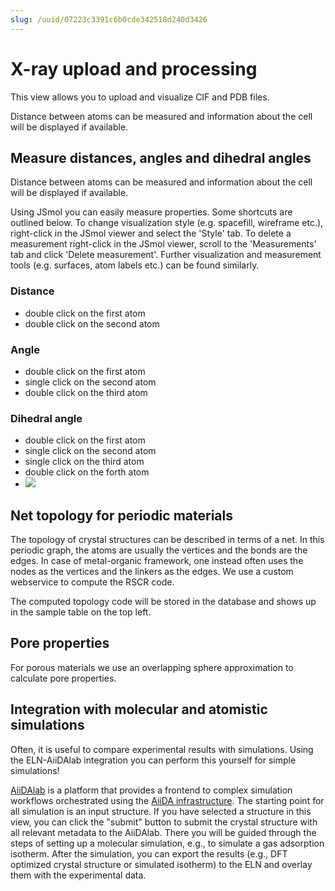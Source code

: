```yaml
---
slug: /uuid/07223c3391c6b0cde342518d240d3426
---
```


# X-ray upload and processing

This view allows you to upload and visualize CIF and PDB files.

Distance between atoms can be measured and information about the cell will be displayed if available.

## Measure distances, angles and dihedral angles

Distance between atoms can be measured and information about the cell will be displayed if available.

Using JSmol you can easily measure properties. Some shortcuts are outlined below. To change visualization style (e.g. spacefill, wireframe etc.), right-click in the JSmol viewer and select the 'Style' tab. To delete a measurement right-click in the JSmol viewer, scroll to the 'Measurements' tab and click 'Delete measurement'. Further visualization and measurement tools (e.g. surfaces, atom labels etc.) can be found similarly.

### Distance

- double click on the first atom
- double click on the second atom

### Angle

- double click on the first atom
- single click on the second atom
- double click on the third atom

### Dihedral angle

- double click on the first atom
- single click on the second atom
- single click on the third atom
- double click on the forth atom
- ![](measure.gif)

## Net topology for periodic materials

The topology of crystal structures can be described in terms of a net. In this periodic graph, the atoms are usually the vertices and the bonds are the edges. In case of metal-organic framework, one instead often uses the nodes as the vertices and the linkers as the edges. We use a custom webservice to compute the RSCR code.

The computed topology code will be stored in the database and shows up in the sample table on the top left.

## Pore properties

For porous materials we use an overlapping sphere approximation to calculate pore properties.

## Integration with molecular and atomistic simulations

Often, it is useful to compare experimental results with simulations.
Using the ELN-AiiDAlab integration you can perform this yourself for simple simulations!

[AiiDAlab](https://www.materialscloud.org/work/aiidalab) is a platform that provides a frontend to complex simulation workflows orchestrated using the [AiiDA infrastructure](aiida.net).
The starting point for all simulation is an input structure. If you have selected a structure in this view, you can click the "submit" button to submit the crystal structure with all relevant metadata to the AiiDAlab. There you will be guided through the steps of setting up a molecular simulation, e.g., to simulate a gas adsorption isotherm.
After the simulation, you can export the results (e.g., DFT optimized crystal structure or simulated isotherm) to the ELN and overlay them with the experimental data.
